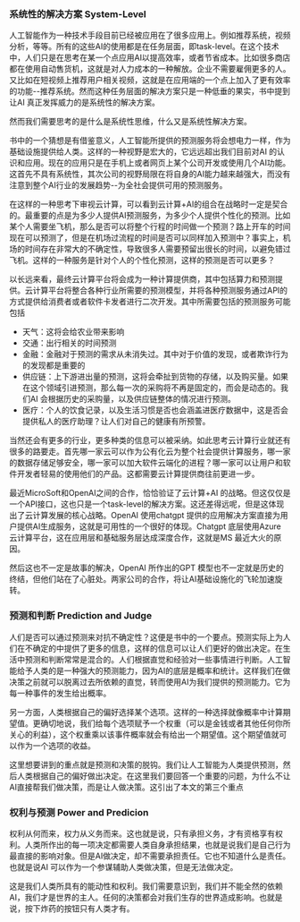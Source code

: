 
### 系统性的解决方案 System-Level

人工智能作为一种技术手段目前已经被应用在了很多应用上。例如推荐系统，视频分析，等等。所有的这些AI的使用都是在任务层面，即task-level。在这个技术中，人们只是在思考在某一个点应用AI以提高效率，或者节省成本。比如很多商店都在使用自动售货机，这就是对人力成本的一种解放。企业不需要雇佣更多的人。又比如在短视频上推荐用户相关视频，这就是在应用端的一个点上加入了更有效率的功能--推荐系统。然而这种任务层面的解决方案只是一种低垂的果实，书中提到让AI 真正发挥威力的是系统性的解决方案。

然而我们需要思考的是什么是系统性思维，什么又是系统性解决方案。

书中的一个猜想是有借鉴意义，人工智能所提供的预测服务将会想电力一样，作为基础设施提供给人类。这样的一种视野是宏大的，它远远超出我们目前对AI 的认识和应用。现在的应用只是在手机上或者网页上某个公司开发或使用几个AI功能。这首先不具有系统性，其次公司的视野局限在将自身的AI能力越来越强大，而没有注意到整个AI行业的发展趋势--为全社会提供可用的预测服务。

在这样的一种思考下审视云计算，可以看到云计算+AI的组合在战略时一定是契合的。最重要的点是为多少人提供AI预测服务，为多少个人提供个性化的预测。比如某个人需要坐飞机，那么是否可以将整个行程的时间做一个预测？路上开车的时间现在可以预测了，但是在机场过流程的时间是否可以同样加入预测中？事实上，机场的时间存在非常大的不确定性，导致很多人需要预留出很长的时间，以避免错过飞机。这样的一种服务是针对个人的个性化预测，这样的预测是否可以更多？

以长远来看，最终云计算平台将会成为一种计算提供商，其中包括算力和预测提供。云计算平台将整合各种行业所需要的预测模型，并将各种预测服务通过API的方式提供给消费者或者软件卡发者进行二次开发。其中所需要包括的预测服务可能包括

* 天气：这将会给农业带来影响
* 交通：出行相关的时间预测
* 金融：金融对于预测的需求从未消失过。其中对于价值的发现，或者欺诈行为的发现都是重要的
* 供应链：上下游进出量的预测，这将会牵扯到货物的存储，以及购买量。如果在这个领域引进预测，那么每一次的采购将不再是固定的，而会是动态的。我们AI 会根据历史的采购量，以及供应链整体的情况进行预测。
* 医疗：个人的饮食记录，以及生活习惯是否也会涵盖进医疗数据中，这是否会提供私人的医疗助理？让人们对自己的健康有所预警。

当然还会有更多的行业，更多种类的信息可以被采纳。如此思考云计算行业就还有很多的路要走。首先哪一家云可以作为公有化云为整个社会提供计算服务，哪一家的数据存储足够安全，哪一家可以加大软件云端化的进程？哪一家可以让用户和软件开发者轻易的使用他们的产品。这都需要云计算提供商往前更进一步。

最近MicroSoft和OpenAI之间的合作，恰恰验证了云计算+AI 的战略。但这仅仅是一个API接口，这也只是一个task-level的解决方案。这还差得远呢，但是这体现出了云计算发展的核心战略。OpenAI 使用chatgpt 提供的应用解决方案直接为用户提供AI生成服务，这就是可用性的一个很好的体现。Chatgpt 底层使用Azure 云计算平台，这在应用层和基础服务层达成深度合作，这就是MS 最近大火的原因。

然后这也不一定是故事的解决，OpenAI 所作出的GPT 模型也不一定就是历史的终结，但他们站在了心脏处。两家公司的合作，将让AI基础设施化的飞轮加速旋转。

### 预测和判断 Prediction and Judge

人们是否可以通过预测来对抗不确定性？这便是书中的一个要点。预测实际上为人们在不确定的中提供了更多的信息，这样的信息可以让人们更好的做出决定。在生活中预测和判断常常是混合的。人们根据直觉和经验对一些事情进行判断。人工智能给予人类的是一种强大的预测能力，因为AI的底层是概率和统计。这样我们在做决策之前就可以脱离过去所依赖的直觉，转而使用AI为我们提供的预测能力。它为每一种事件的发生给出概率。

另一方面，人类根据自己的偏好选择某个选项。这样的一种选择就像概率中计算期望值。更确切地说，我们给每个选项赋予一个权重（可以是金钱或者其他任何你所关心的利益），这个权重乘以该事件概率就会有给出一个期望值。这个期望值就可以作为一个选项的收益。

这里想要讲到的重点就是预测和决策的脱钩。我们让人工智能为人类提供预测，然后人类根据自己的偏好做出决定。在这里我们要回答一个重要的问题，为什么不让AI直接帮我们做决策，而是让人做决策。这引出了本文的第三个重点

### 权利与预测 Power and Predicion

权利从何而来，权力从义务而来。这也就是说，只有承担义务，才有资格享有权利。人类所作出的每一项决定都需要人类自身承担结果，也就是说我们是自己行为最直接的影响对象。但是AI做决定，却不需要承担责任。它也不知道什么是责任。也就是说AI 可以作为一个参谋辅助人类做决策，但是无法做决定。

这是我们人类所具有的能动性和权利。我们需要意识到，我们并不能全然的依赖AI，我们才是世界的主人。任何的决策都会对我们生存的世界造成影响。也就是说，按下炸药的按钮只有人类才有。






